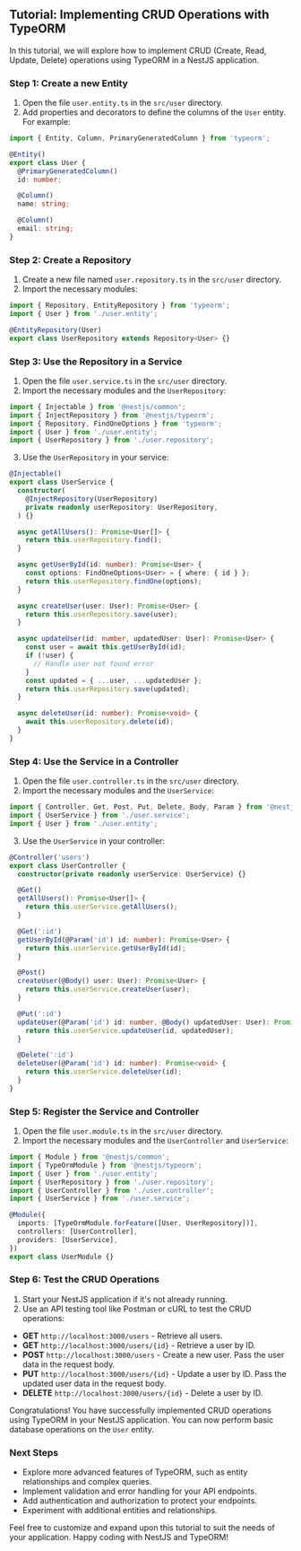 ## Tutorial: Implementing CRUD Operations with TypeORM

In this tutorial, we will explore how to implement CRUD (Create, Read, Update, Delete) operations using TypeORM in a NestJS application.

### Step 1: Create a new Entity

1. Open the file `user.entity.ts` in the `src/user` directory.
2. Add properties and decorators to define the columns of the `User` entity. For example:

```typescript
import { Entity, Column, PrimaryGeneratedColumn } from 'typeorm';

@Entity()
export class User {
  @PrimaryGeneratedColumn()
  id: number;

  @Column()
  name: string;

  @Column()
  email: string;
}
```

### Step 2: Create a Repository

1. Create a new file named `user.repository.ts` in the `src/user` directory.
2. Import the necessary modules:

```typescript
import { Repository, EntityRepository } from 'typeorm';
import { User } from './user.entity';

@EntityRepository(User)
export class UserRepository extends Repository<User> {}
```

### Step 3: Use the Repository in a Service

1. Open the file `user.service.ts` in the `src/user` directory.
2. Import the necessary modules and the `UserRepository`:

```typescript
import { Injectable } from '@nestjs/common';
import { InjectRepository } from '@nestjs/typeorm';
import { Repository, FindOneOptions } from 'typeorm';
import { User } from './user.entity';
import { UserRepository } from './user.repository';
```

3. Use the `UserRepository` in your service:

```typescript
@Injectable()
export class UserService {
  constructor(
    @InjectRepository(UserRepository)
    private readonly userRepository: UserRepository,
  ) {}

  async getAllUsers(): Promise<User[]> {
    return this.userRepository.find();
  }

  async getUserById(id: number): Promise<User> {
    const options: FindOneOptions<User> = { where: { id } };
    return this.userRepository.findOne(options);
  }

  async createUser(user: User): Promise<User> {
    return this.userRepository.save(user);
  }

  async updateUser(id: number, updatedUser: User): Promise<User> {
    const user = await this.getUserById(id);
    if (!user) {
      // Handle user not found error
    }
    const updated = { ...user, ...updatedUser };
    return this.userRepository.save(updated);
  }

  async deleteUser(id: number): Promise<void> {
    await this.userRepository.delete(id);
  }
}
```

### Step 4: Use the Service in a Controller

1. Open the file `user.controller.ts` in the `src/user` directory.
2. Import the necessary modules and the `UserService`:

```typescript
import { Controller, Get, Post, Put, Delete, Body, Param } from '@nestjs/common';
import { UserService } from './user.service';
import { User } from './user.entity';
```

3. Use the `UserService` in your controller:

```typescript
@Controller('users')
export class UserController {
  constructor(private readonly userService: UserService) {}

  @Get()
  getAllUsers(): Promise<User[]> {
    return this.userService.getAllUsers();
  }

  @Get(':id')
  getUserById(@Param('id') id: number): Promise<User> {
    return this.userService.getUserById(id);
  }

  @Post()
  createUser(@Body() user: User): Promise<User> {
    return this.userService.createUser(user);
  }

  @Put(':id')
  updateUser(@Param('id') id: number, @Body() updatedUser: User): Promise<User> {
    return this.userService.updateUser(id, updatedUser);
  }

  @Delete(':id')
  deleteUser(@Param('id') id: number): Promise<void> {
    return this.userService.deleteUser(id);
  }
}
```

### Step 5: Register the Service and Controller

1. Open the file `user.module.ts` in the `src/user` directory.
2. Import the necessary modules and the `UserController` and `UserService`:

```typescript
import { Module } from '@nestjs/common';
import { TypeOrmModule } from '@nestjs/typeorm';
import { User } from './user.entity';
import { UserRepository } from './user.repository';
import { UserController } from './user.controller';
import { UserService } from './user.service';

@Module({
  imports: [TypeOrmModule.forFeature([User, UserRepository])],
  controllers: [UserController],
  providers: [UserService],
})
export class UserModule {}
```

### Step 6: Test the CRUD Operations

1. Start your NestJS application if it's not already running.
2. Use an API testing tool like Postman or cURL to test the CRUD operations:

- **GET** `http://localhost:3000/users` - Retrieve all users.
- **GET** `http://localhost:3000/users/{id}` - Retrieve a user by ID.
- **POST** `http://localhost:3000/users` - Create a new user. Pass the user data in the request body.
- **PUT** `http://localhost:3000/users/{id}` - Update a user by ID. Pass the updated user data in the request body.
- **DELETE** `http://localhost:3000/users/{id}` - Delete a user by ID.

Congratulations! You have successfully implemented CRUD operations using TypeORM in your NestJS application. You can now perform basic database operations on the `User` entity.

### Next Steps

- Explore more advanced features of TypeORM, such as entity relationships and complex queries.
- Implement validation and error handling for your API endpoints.
- Add authentication and authorization to protect your endpoints.
- Experiment with additional entities and relationships.

Feel free to customize and expand upon this tutorial to suit the needs of your application. Happy coding with NestJS and TypeORM!